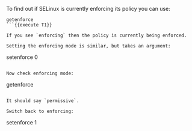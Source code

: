 To find out if SELinux is currently enforcing its policy you can use:
```
getenforce
```{{execute T1}}

If you see `enforcing` then the policy is currently being enforced.

Setting the enforcing mode is similar, but takes an argument:
```
setenforce 0
```{{execute T1}}

Now check enforcing mode:
```
getenforce
```{{execute T1}}

It should say `permissive`.

Switch back to enforcing:
```
setenforce 1
```{{execute T1}}

